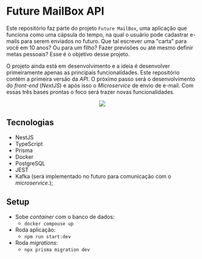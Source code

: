# Future MailBox API

Este repositório faz parte do projeto `Future MailBox`, uma aplicação que funciona como uma cápsula do tempo, na qual o usuário pode cadastrar e-mails para serem enviados no futuro. Que tal escrever uma "carta" para você em 10 anos? Ou para um filho? Fazer previsões ou até mesmo definir metas pessoais? Esse é o objetivo desse projeto.

O projeto ainda está em desenvolvimento e a ideia é desenvolver primeiramente apenas as principais funcionalidades. Este repositório contém a primeira versão da *API*. O próximo passo será o desenvolvimento do *front-end* (*NextJS*) e após isso o *Microservice* de envio de e-mail. Com essas três bases prontas o foco será trazer novas funcionalidades.

<p align="center">
<img src="http://img.shields.io/static/v1?label=STATUS&message=EM%20DESENVOLVIMENTO&color=GREEN&style=for-the-badge"/>
</p>

## Tecnologias

- NestJS
- TypeScript
- Prisma
- Docker
- PostgreSQL
- JEST
- Kafka (será implementado no futuro para comunicação com o *microservice*.);

## Setup
- Sobe *container* com o banco de dados:
  - `docker compouse up`
- Roda aplicação:
  - `npm run start:dev`
- Roda *migrations*:
  - `npx prisma migration dev`
